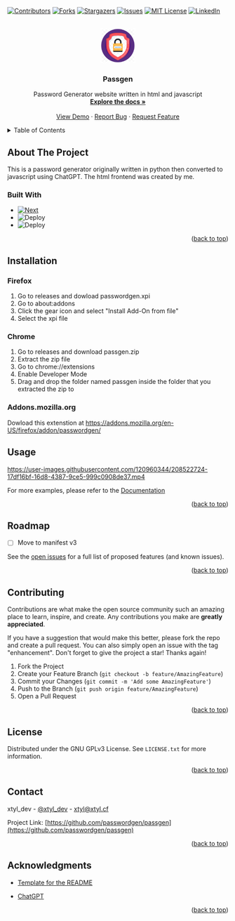<!-- Improved compatibility of back to top link: See: https://github.com/othneildrew/Best-README-Template/pull/73 YES-->
<a name="readme-top"></a>
<!--
*** Thanks for checking out the Best-README-Template. If you have a suggestion
*** that would make this better, please fork the repo and create a pull request
*** or simply open an issue with the tag "enhancement".
*** Don't forget to give the project a star! mayboe
*** Thanks again! Now go create something AMAZING! :D
-->



<!-- PROJECT SHIELDS -->
<!--
*** I'm using markdown "reference style" links for readability.
*** Reference links are enclosed in brackets [ ] instead of parentheses ( ).
*** See the bottom of this document for the declaration of the reference variables
*** for contributors-url, forks-url, etc. This is an optional, concise syntax you may use.
*** https://www.markdownguide.org/basic-syntax/#reference-style-links
-->
[![Contributors][contributors-shield]][contributors-url]
[![Forks][forks-shield]][forks-url]
[![Stargazers][stars-shield]][stars-url]
[![Issues][issues-shield]][issues-url]
[![MIT License][license-shield]][license-url]
[![LinkedIn][linkedin-shield]][linkedin-url]



<!-- PROJECT LOGO -->
<br />
<div align="center">
  <a href="https://github.com/passwordgen/passgen">
    <img src="images/favicon.png" alt="Logo" width="80" height="80">
  </a>

<h3 align="center">Passgen</h3>

  <p align="center">
    Password Generator website written in html and javascript
    <br />
    <a href="https://github.com/passwordgen/passgen"><strong>Explore the docs »</strong></a>
    <br />
    <br />
    <a href="#usage">View Demo</a>
    ·
    <a href="https://github.com/passwordgen/passgen/issues">Report Bug</a>
    ·
    <a href="https://github.com/passwordgen/passgen/issues">Request Feature</a>
  </p>
</div>



<!-- TABLE OF CONTENTS -->
<details>
  <summary>Table of Contents</summary>
  <ol>
    <li>
      <a href="#about-the-project">About The Project</a>
      <ul>
        <li><a href="#built-with">Built With</a></li>
      </ul>
    </li>
    <li>
      <a href="#Installation">Installation</a>
      <ul>
        <li><a href="#Firefox">Firefox installation</a></li>
        <li><a href="#Chrome">Chrome installation</a></li>
      </ul>
    </li>
    <li><a href="#usage">Usage</a></li>
    <li><a href="#roadmap">Roadmap</a></li>
    <li><a href="#contributing">Contributing</a></li>
    <li><a href="#license">License</a></li>
    <li><a href="#contact">Contact</a></li>
    <li><a href="#acknowledgments">Acknowledgments</a></li>
  </ol>
</details>



<!-- ABOUT THE PROJECT -->
## About The Project

This is a password generator originally written in python then converted to javascript using ChatGPT. The html frontend was created by me.

### Built With

* [![Next][Next.js]][Next-url]
* ![Deploy](https://img.shields.io/badge/HTML-239120?style=for-the-badge&logo=html5&logoColor=white)
* ![Deploy](https://img.shields.io/badge/CSS-239120?style=for-the-badge&logo=html5&logoColor=white)

<p align="right">(<a href="#readme-top">back to top</a>)</p>

<!-- Installation -->
## Installation

### Firefox
1. Go to releases and dowload passwordgen.xpi
2. Go to about:addons
3. Click the gear icon and select "Install Add-On from file"
4. Select the xpi file

### Chrome
1. Go to releases and download passgen.zip
2. Extract the zip file
3. Go to chrome://extensions
4. Enable Developer Mode
5. Drag and drop the folder named passgen inside the folder that you extracted the zip to

### Addons.mozilla.org
Dowload this extenstion at https://addons.mozilla.org/en-US/firefox/addon/passwordgen/

<!-- USAGE EXAMPLES -->
## Usage

https://user-images.githubusercontent.com/120960344/208522724-17df16bf-16d8-4387-9ce5-999c0908de37.mp4

For more examples, please refer to the [Documentation](https://github.com/passwordgen/passgen)

<p align="right">(<a href="#readme-top">back to top</a>)</p>



<!-- ROADMAP -->
## Roadmap

- [ ] Move to manifest v3

See the [open issues](https://github.com/passwordgen/passgen/issues) for a full list of proposed features (and known issues).

<p align="right">(<a href="#readme-top">back to top</a>)</p>



<!-- CONTRIBUTING -->
## Contributing

Contributions are what make the open source community such an amazing place to learn, inspire, and create. Any contributions you make are **greatly appreciated**.

If you have a suggestion that would make this better, please fork the repo and create a pull request. You can also simply open an issue with the tag "enhancement".
Don't forget to give the project a star! Thanks again!

1. Fork the Project
2. Create your Feature Branch (`git checkout -b feature/AmazingFeature`)
3. Commit your Changes (`git commit -m 'Add some AmazingFeature'`)
4. Push to the Branch (`git push origin feature/AmazingFeature`)
5. Open a Pull Request

<p align="right">(<a href="#readme-top">back to top</a>)</p>



<!-- LICENSE -->
## License

Distributed under the GNU GPLv3 License. See `LICENSE.txt` for more information.

<p align="right">(<a href="#readme-top">back to top</a>)</p>



<!-- CONTACT -->
## Contact

xtyl_dev - [@xtyl_dev](https://twitter.com/xtyl_dev) - xtyl@xtyl.cf

Project Link: [https://github.com/passwordgen/passgen](https://github.com/passwordgen/passgen)

<p align="right">(<a href="#readme-top">back to top</a>)</p>



<!-- ACKNOWLEDGMENTS -->
## Acknowledgments

* [Template for the README](https://github.com/othneildrew/Best-README-Template)

* [ChatGPT](https://chat.openai.com/chat)

<p align="right">(<a href="#readme-top">back to top</a>)</p>



<!-- MARKDOWN LINKS & IMAGES -->
<!-- https://www.markdownguide.org/basic-syntax/#reference-style-links -->
[contributors-shield]: https://img.shields.io/github/contributors/passwordgen/passgen.svg?style=for-the-badge
[contributors-url]: https://github.com/passwordgen/passgen/graphs/contributors
[forks-shield]: https://img.shields.io/github/forks/passwordgen/passgen.svg?style=for-the-badge
[forks-url]: https://github.com/passwordgen/passgen/network/members
[stars-shield]: https://img.shields.io/github/stars/passwordgen/passgen.svg?style=for-the-badge
[stars-url]: https://github.com/passwordgen/passgen/stargazers
[issues-shield]: https://img.shields.io/github/issues/passwordgen/passgen.svg?style=for-the-badge
[issues-url]: https://github.com/passwordgen/passgen/issues
[license-shield]: https://img.shields.io/github/license/passwordgen/passgen.svg?style=for-the-badge
[license-url]: https://github.com/passwordgen/passgen/blob/main/LICENSE.txt
[linkedin-shield]: https://img.shields.io/badge/-LinkedIn-black.svg?style=for-the-badge&logo=linkedin&colorB=555
[linkedin-url]: https://linkedin.com/in/linkedin_username
[product-screenshot]: images/example.mp4
[Next.js]: https://img.shields.io/badge/JavaScript-323330?style=for-the-badge&logo=javascript&logoColor=F7DF1E
[Next-url]: https://www.javascript.com/
[React.js]: https://img.shields.io/badge/React-20232A?style=for-the-badge&logo=react&logoColor=61DAFB
[React-url]: https://reactjs
[Vue.js]: https://img.shields.io/badge/Vue.js-35495E?style=for-the-badge&logo=vuedotjs&logoColor=4FC08D
[Vue-url]: https://vuejs.org/
[Angular.io]: https://img.shields.io/badge/Angular-DD0031?style=for-the-badge&logo=angular&logoColor=white
[Angular-url]: https://angular.io/
[Svelte.dev]: https://img.shields.io/badge/Svelte-4A4A55?style=for-the-badge&logo=svelte&logoColor=FF3E00
[Svelte-url]: https://svelte.dev/
[Laravel.com]: https://img.shields.io/badge/Laravel-FF2D20?style=for-the-badge&logo=laravel&logoColor=white
[Laravel-url]: https://laravel.com
[Bootstrap.com]: https://img.shields.io/badge/Bootstrap-563D7C?style=for-the-badge&logo=bootstrap&logoColor=white
[Bootstrap-url]: https://getbootstrap.com
[JQuery.com]: https://img.shields.io/badge/jQuery-0769AD?style=for-the-badge&logo=jquery&logoColor=white
[JQuery-url]: https://jquery.com 

